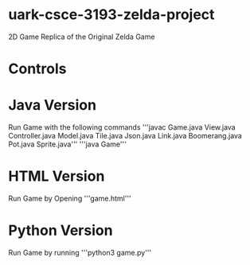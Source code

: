 # uark-csce-3193-zelda-project
2D Game Replica of the Original Zelda Game

# Controls

# Java Version
Run Game with the following commands
'''javac Game.java View.java Controller.java Model.java Tile.java Json.java Link.java Boomerang.java Pot.java Sprite.java'''
'''java Game'''

# HTML Version
Run Game by Opening '''game.html'''

# Python Version
Run Game by running '''python3 game.py'''
